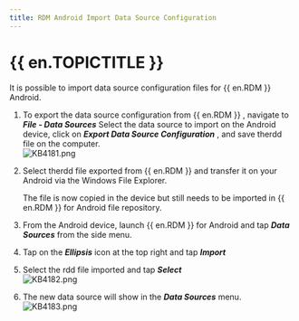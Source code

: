 ```yaml
---
title: RDM Android Import Data Source Configuration
---
```

# {{ en.TOPICTITLE }}
It is possible to import data source configuration files for {{ en.RDM }} Android.
1. To export the data source configuration from {{ en.RDM }} , navigate to ***File - Data Sources*** Select the data source to import on the Android device, click on ***Export Data Source Configuration*** , and save therdd file on the computer.  
![KB4181.png](/img/en/kb/KB4181.png)
1. Select therdd file exported from {{ en.RDM }} and transfer it on your Android via the Windows File Explorer.  

    The file is now copied in the device but still needs to be imported in {{ en.RDM }} for Android file repository.
3. From the Android device, launch {{ en.RDM }} for Android and tap ***Data Sources*** from the side menu.
1. Tap on the ***Ellipsis*** icon at the top right and tap ***Import***
1. Select the rdd file imported and tap ***Select***  
![KB4182.png](/img/en/kb/KB4182.png)
1. The new data source will show in the ***Data Sources*** menu.  
![KB4183.png](/img/en/kb/KB4183.png)
